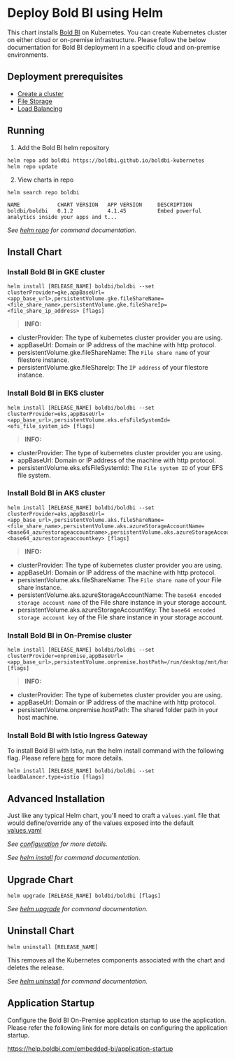 # Deploy Bold BI using Helm

This chart installs [Bold BI](https://www.boldbi.com/) on Kubernetes. You can create Kubernetes cluster on either cloud or on-premise infrastructure. Please follow the below documentation for Bold BI deployment in a specific cloud and on-premise environments.
    
## Deployment prerequisites

* [Create a cluster](docs/pre-requisites.md#create-a-cluster)
* [File Storage](docs/pre-requisites.md#file-storage)
* [Load Balancing](docs/pre-requisites.md#load-balancing)

## Running

1. Add the Bold BI helm repository

```console
helm repo add boldbi https://boldbi.github.io/boldbi-kubernetes
helm repo update
```

2. View charts in repo

```console
helm search repo boldbi

NAME            CHART VERSION   APP VERSION     DESCRIPTION
boldbi/boldbi   0.1.2           4.1.45          Embed powerful analytics inside your apps and t...
```

_See [helm repo](https://helm.sh/docs/helm/helm_repo/) for command documentation._

## Install Chart

### Install Bold BI in GKE cluster

```console
helm install [RELEASE_NAME] boldbi/boldbi --set clusterProvider=gke,appBaseUrl=<app_base_url>,persistentVolume.gke.fileShareName=<file_share_name>,persistentVolume.gke.fileShareIp=<file_share_ip_address> [flags]
```

> **INFO:**  
* clusterProvider: The type of kubernetes cluster provider you are using.
* appBaseUrl: Domain or IP address of the machine with http protocol.
* persistentVolume.gke.fileShareName: The `File share name` of your filestore instance.
* persistentVolume.gke.fileShareIp: The `IP address` of your filestore instance.

### Install Bold BI in EKS cluster

```console
helm install [RELEASE_NAME] boldbi/boldbi --set clusterProvider=eks,appBaseUrl=<app_base_url>,persistentVolume.eks.efsFileSystemId=<efs_file_system_id> [flags]
```

> **INFO:**  
* clusterProvider: The type of kubernetes cluster provider you are using.
* appBaseUrl: Domain or IP address of the machine with http protocol.
* persistentVolume.eks.efsFileSystemId: The `File system ID` of your EFS file system.

### Install Bold BI in AKS cluster

```console
helm install [RELEASE_NAME] boldbi/boldbi --set clusterProvider=aks,appBaseUrl=<app_base_url>,persistentVolume.aks.fileShareName=<file_share_name>,persistentVolume.aks.azureStorageAccountName=<base64_azurestorageaccountname>,persistentVolume.aks.azureStorageAccountKey=<base64_azurestorageaccountkey> [flags]
```

> **INFO:**  
* clusterProvider: The type of kubernetes cluster provider you are using.
* appBaseUrl: Domain or IP address of the machine with http protocol.
* persistentVolume.aks.fileShareName: The `File share name` of your File share instance.
* persistentVolume.aks.azureStorageAccountName: The `base64 encoded storage account name` of the File share instance in your storage account.
* persistentVolume.aks.azureStorageAccountKey: The `base64 encoded storage account key` of the File share instance in your storage account.

### Install Bold BI in On-Premise cluster

```console
helm install [RELEASE_NAME] boldbi/boldbi --set clusterProvider=onpremise,appBaseUrl=<app_base_url>,persistentVolume.onpremise.hostPath=/run/desktop/mnt/host/<local_directory> [flags]
```

> **INFO:**  
* clusterProvider: The type of kubernetes cluster provider you are using.
* appBaseUrl: Domain or IP address of the machine with http protocol.
* persistentVolume.onpremise.hostPath: The shared folder path in your host machine.

### Install Bold BI with Istio Ingress Gateway

To install Bold BI with Istio, run the helm install command with the following flag. Please refere [here](docs/configuration.md#istio-ingress-gateway) for more details.

```console
helm install [RELEASE_NAME] boldbi/boldbi --set loadBalancer.type=istio [flags]
```

## Advanced Installation

Just like any typical Helm chart, you'll need to craft a `values.yaml` file that would define/override any of the values exposed into the default [values.yaml](boldbi/values.yaml)

_See [configuration](docs/configuration.md) for more details._

_See [helm install](https://helm.sh/docs/helm/helm_install/) for command documentation._

## Upgrade Chart

```console
helm upgrade [RELEASE_NAME] boldbi/boldbi [flags]
```

_See [helm upgrade](https://helm.sh/docs/helm/helm_upgrade/) for command documentation._

## Uninstall Chart

```console
helm uninstall [RELEASE_NAME]
```

This removes all the Kubernetes components associated with the chart and deletes the release.

_See [helm uninstall](https://helm.sh/docs/helm/helm_uninstall/) for command documentation._

## Application Startup

Configure the Bold BI On-Premise application startup to use the application. Please refer the following link for more details on configuring the application startup.
    
https://help.boldbi.com/embedded-bi/application-startup